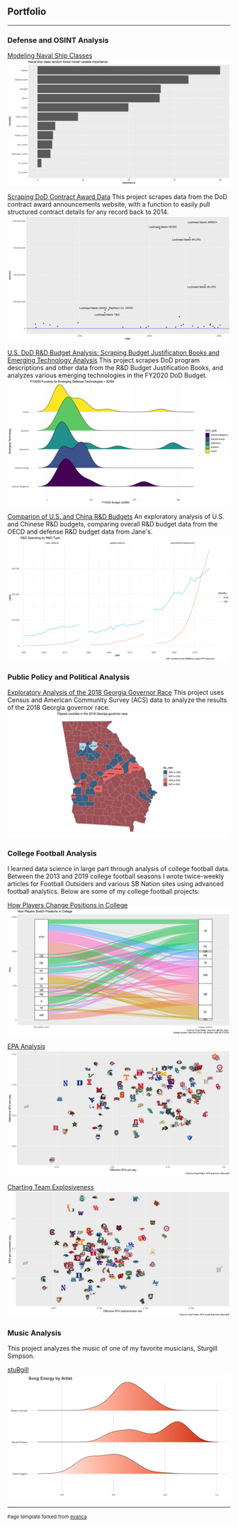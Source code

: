 ## Portfolio

---
### Defense and OSINT Analysis
[Modeling Naval Ship Classes](https://github.com/cgpeltier/Defense/blob/master/fighting_ships_modeling.md)
<img src="images/fs_class_importance.png"/>

[Scraping DoD Contract Award Data](https://github.com/cgpeltier/Defense/blob/master/dod_contract_award_scraping.md)
This project scrapes data from the DoD contract award announcements website, with a function to easily pull structured contract details for any record back to 2014. 
<img src="images/hypersonic_awards_timeline.png"/>

[U.S. DoD R&D Budget Analysis: Scraping Budget Justification Books and Emerging Technology Analysis](https://github.com/cgpeltier/Defense/blob/master/dod_budget_scraping.md)
This project scrapes DoD program descriptions and other data from the R&D Budget Justification Books, and analyzes various emerging technologies in the FY2020 DoD Budget.
<img src="images/tech_type_20_ridge_top.png"/>

[Comparion of U.S. and China R&D Budgets](https://github.com/cgpeltier/Defense/blob/master/rd_investment_project.md)
An exploratory analysis of U.S. and Chinese R&D budgets, comparing overall R&D budget data from the OECD and defense R&D budget data from Jane's.
<img src="images/rd_spending.png"/>

### Public Policy and Political Analysis
[Exploratory Analysis of the 2018 Georgia Governor Race](https://github.com/cgpeltier/Public-Policy-Politics/blob/master/ga_governor2018.md)
This project uses Census and American Community Survey (ACS) data to analyze the results of the 2018 Georgia governor race.
<img src="images/gov_flips.png"/>

### College Football Analysis
I learned data science in large part through analysis of college football data. Between the 2013 and 2019 college football seasons I wrote twice-weekly articles for Football Outsiders and various SB Nation sites using advanced football analytics. Below are some of my college football projects:

[How Players Change Positions in College](https://github.com/cgpeltier/CFB_EPA/blob/master/roster_position_project.md)
<img src="images/positions.png"/>

[EPA Analysis](https://github.com/cgpeltier/CFB_EPA/blob/master/epa_analysis.md)
<img src="images/epa_off_def.png"/>

[Charting Team Explosiveness](https://github.com/cgpeltier/CFB_EPA/blob/master/charting_team_explosiveness.md)
<img src="images/epa_explosive_avg_epa.png"/>

### Music Analysis
This project analyzes the music of one of my favorite musicians, Sturgill Simpson. 

[stuRgill](https://github.com/cgpeltier/Music/blob/master/stuRgill.md)
<img src="images/artist_comp_energy.png"/>

---
<p style="font-size:11px">Page template forked from <a href="https://github.com/evanca/quick-portfolio">evanca</a></p>
<!-- Remove above link if you don't want to attibute -->
